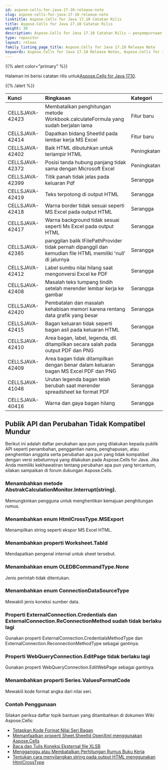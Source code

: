 ```yaml
---
id: aspose-cells-for-java-17-10-release-note
slug: aspose-cells-for-java-17-10-release-note
linktitle: Aspose.Cells for Java 17.10 Catatan Rilis
title: Aspose.Cells for Java 17.10 Catatan Rilis
weight: 30
description: Aspose.Cells for Java 17.10 Catatan Rilis – penyempurnaan terbaru, fitur baru, dan perbaikan
type: repositor
layout: releas
family_listing_page_title: Aspose.Cells for Java 17.10 Release Note
keywords: Aspose.Cells for Java 17.10 Release Notes, Aspose.Cells for Java 17.10 updates and fixe
---
```

{{% alert color="primary" %}} 

 Halaman ini berisi catatan rilis untuk[Aspose.Cells for Java 17.10](https://releases.aspose.com/cells/java/new-releases/aspose.cells-for-java-17.10/).

{{% /alert %}} 

|**Kunci**|**Ringkasan**|**Kategori**|
| :- | :- | :- |
|CELLSJAVA-42423|Membatalkan penghitungan metode Workbook.calculateFormula yang sudah berjalan lama|Fitur baru|
|CELLSJAVA-42414|Dapatkan bidang SheetId pada lembar kerja MS Excel|Fitur baru|
|CELLSJAVA-42402|Baik HTML dibutuhkan untuk terlampir HTML|Peningkatan|
|CELLSJAVA-42372|Posisi tanda hubung panjang tidak sama dengan Microsoft Excel|Peningkatan|
|CELLSJAVA-42399|Titik panah tidak jelas pada keluaran Pdf|Serangga|
|CELLSJAVA-42419|Teks terpotong di output HTML|Serangga|
|CELLSJAVA-42418|Warna border tidak sesuai seperti MS Excel pada output HTML|Serangga|
|CELLSJAVA-42417|Warna background tidak sesuai seperti Ms Excel pada output HTML|Serangga|
|CELLSJAVA-42385|panggilan balik IFilePathProvider tidak pernah dipanggil dan kemudian file HTML memiliki 'null' di jalurnya|Serangga|
|CELLSJAVA-42412|Label sumbu nilai hilang saat mengonversi Excel ke PDF|Serangga|
|CELLSJAVA-42408|Masalah teks tumpang tindih setelah merender lembar kerja ke gambar|Serangga|
|CELLSJAVA-42420|Pembatalan dan masalah kehabisan memori karena rentang data grafik yang besar|Serangga|
|CELLSJAVA-42415|Bagan keluaran tidak seperti bagan asli pada keluaran HTML|Serangga|
|CELLSJAVA-42410|Area bagan, label, legenda, dll. ditampilkan secara salah pada output PDF dan PNG|Serangga|
|CELLSJAVA-42409|Area bagan tidak ditampilkan dengan benar dalam keluaran bagan MS Excel PDF dan PNG|Serangga|
|CELLSJAVA-41046|Urutan legenda bagan telah berubah saat merender spreadsheet ke format PDF|Serangga|
|CELLSJAVA-40416|Warna dan gaya bagan hilang|Serangga|
##  **Publik API dan Perubahan Tidak Kompatibel Mundur**
Berikut ini adalah daftar perubahan apa pun yang dilakukan kepada publik API seperti penambahan, penggantian nama, penghapusan, atau penghentian anggota serta perubahan apa pun yang tidak kompatibel dengan versi sebelumnya yang dilakukan pada Aspose.Cells for Java. Jika Anda memiliki kekhawatiran tentang perubahan apa pun yang tercantum, silakan sampaikan di forum dukungan Aspose.Cells.
###  **Menambahkan metode AbstrakCalculationMonitor.Interrupt(string).**
Memungkinkan pengguna untuk menghentikan kemajuan penghitungan rumus.
###  **Menambahkan enum HtmlCrossType.MSExport**
Menampilkan string seperti ekspor MS Excel HTML.
###  **Menambahkan properti Worksheet.TabId**
Mendapatkan pengenal internal untuk sheet tersebut.
###  **Menambahkan enum OLEDBCommandType.None**
Jenis perintah tidak ditentukan.
###  **Menambahkan enum ConnectionDataSourceType**
Mewakili jenis koneksi sumber data.
###  **Properti ExternalConnection.Credentials dan ExternalConnection.ReConnectionMethod sudah tidak berlaku lagi**
Gunakan properti ExternalConnection.CredentialsMethodType dan ExternalConnection.ReconnectionMethodType sebagai gantinya.
###  **Properti WebQueryConnection.EditPage tidak berlaku lagi**
Gunakan properti WebQueryConnection.EditWebPage sebagai gantinya.
###  **Menambahkan properti Series.ValuesFormatCode**
Mewakili kode format angka dari nilai seri.


###  **Contoh Penggunaan**
Silakan periksa daftar topik bantuan yang ditambahkan di dokumen Wiki Aspose.Cells:

- [Tetapkan Kode Format Nilai Seri Bagan](https://docs.aspose.com/cells/java/set-the-values-format-code-of-chart-series/)
- [Memanfaatkan properti Sheet.SheetId OpenXml menggunakan Aspose.Cells](https://docs.aspose.com/cells/java/utilize-sheet-sheetid-property-of-openxml-using-aspose-cells/)
- [Baca dan Tulis Koneksi Eksternal file XLSB](https://docs.aspose.com/cells/java/read-and-write-external-connection-of-xlsb-or-xls-file/)
- [Mengganggu atau Membatalkan Perhitungan Rumus Buku Kerja](https://docs.aspose.com/cells/java/interrupt-or-cancel-the-formula-calculation-of-workbook/)
- [Tentukan cara menyilangkan string pada output HTML menggunakan HtmlCrossType](https://docs.aspose.com/cells/java/specify-how-to-cross-string-in-output-html-using-htmlcrosstype/)
